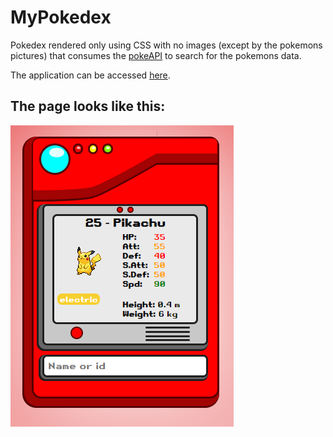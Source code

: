 # MyPokedex

Pokedex rendered only using CSS with no images (except by the pokemons pictures) that consumes the [pokeAPI](https://www.pokeapi.co/) to search for the pokemons data.

The application can be accessed [here](https://LeonardoPinheiroLacerda.github.io/MyPokedex).

## The page looks like this:

![diagram](/images/example.png)